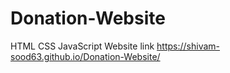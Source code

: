 # Donation-Website
 HTML CSS JavaScript
 Website link
 https://shivam-sood63.github.io/Donation-Website/
